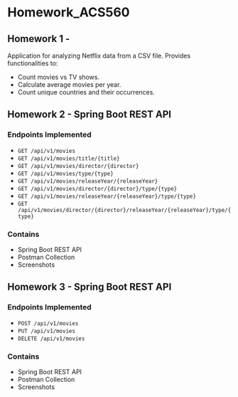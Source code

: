 # Homework_ACS560

## Homework 1 -
Application for analyzing Netflix data from a CSV file. Provides functionalities to:
- Count movies vs TV shows.
- Calculate average movies per year.
- Count unique countries and their occurrences.

## Homework 2 - Spring Boot REST API

### Endpoints Implemented

- `GET /api/v1/movies`
- `GET /api/v1/movies/title/{title}`
- `GET /api/v1/movies/director/{director}`
- `GET /api/v1/movies/type/{type}`
- `GET /api/v1/movies/releaseYear/{releaseYear}`
- `GET /api/v1/movies/director/{director}/type/{type}`
- `GET /api/v1/movies/releaseYear/{releaseYear}/type/{type}`
- `GET /api/v1/movies/director/{director}/releaseYear/{releaseYear}/type/{type}`

### Contains

- Spring Boot REST API
- Postman Collection
- Screenshots

## Homework 3 - Spring Boot REST API

### Endpoints Implemented

- `POST /api/v1/movies`
- `PUT /api/v1/movies`
- `DELETE /api/v1/movies`

### Contains

- Spring Boot REST API
- Postman Collection
- Screenshots
